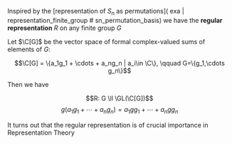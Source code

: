 Inspired by the [representation of $S_n$ as permutations]( exa | representation_finite_group # sn_permutation_basis) we have the **regular representation** $R$ on any finite group $G$

Let $\C[G]$ be the vector space of formal complex-valued sums of elements of $G$:

$$\C[G] = \{a_1g_1 + \cdots + a_ng_n | a_i\in \C\}, \qquad G=\{g_1,\cdots g_n\}$$

Then we have 

$$R: G \ll \GL(\C[G])$$
$$g(a_1g_1 + \cdots + a_ng_n) = a_1gg_1 + \cdots + a_ngg_n$$

It turns out that the regular representation is of crucial importance in Representation Theory
